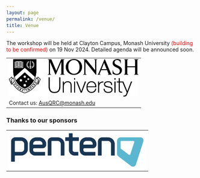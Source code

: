 ```yaml
---
layout: page
permalink: /venue/
title: Venue
---
```


The workshop will be held at Clayton Campus, Monash University <span style="color:red">(building to be confirmed)</span> on 19 Nov 2024. Detailed agenda will be announced soon.

<table style="width:100%; border:none">
  <tr>
    <td style="text-align:center;border:none"><img src="/assets/img/monash.png" height="100"></td>
  </tr>
  <tr>
    <td style="text-align:left;border:none">Contact us: <a href="mailto:AusQRC@monash.edu">AusQRC@monash.edu</a></td>
  </tr>
</table>

### Thanks to our sponsors
<table style="width:100%; border:none">
  <tr>
    <td style="text-align:center;border:none"><img src="/assets/img/sponsor.png" height="100"></td>
  </tr>
</table>